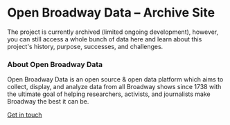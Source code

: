 # Open Broadway Data – Archive Site
The project is currently archived (limited ongoing development), however, you can still access a whole bunch of data here
and learn about this project's history, purpose, successes, and challenges.

### About Open Broadway Data
Open Broadway Data is an open source & open data platform which aims to collect, display, and analyze data from all Broadway shows
since 1738 with the ultimate goal of helping researchers, activists, and journalists make Broadway the best it can be.

[Get in touch](/contact/)
